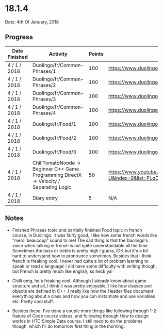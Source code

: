 # 18.1.4

Date: 4th Of January, 2018

## Progress

| Date Finished | Activity | Points | Links |
| ------------- | -------- | ------ | ----- |
| 4 / 1 / 2018 | Duolingo/fr/Common-Phrases/1 | 100 | https://www.duolingo.com/skill/fr/Common-Phrases |
| 4 / 1 / 2018 | Duolingo/fr/Common-Phrases/2 | 100 | https://www.duolingo.com/skill/fr/Common-Phrases |
| 4 / 1 / 2018 | Duolingo/fr/Common-Phrases/3 | 100 | https://www.duolingo.com/skill/fr/Common-Phrases |
| 4 / 1 / 2018 | Duolingo/fr/Common-Phrases/4 | 100 | https://www.duolingo.com/skill/fr/Common-Phrases |
| 4 / 1 / 2018 | Duolingo/fr/Food/1 | 100 | https://www.duolingo.com/skill/fr/Food |
| 4 / 1 / 2018 | Duolingo/fr/Food/2 | 100 | https://www.duolingo.com/skill/fr/Food |
| 4 / 1 / 2018 | Duolingo/fr/Food/3 | 100 | https://www.duolingo.com/skill/fr/Food |
| 4 / 1 / 2018 | ChiliTomatoNoode -> Beginner C++ Game Programming DirectX -> Velocity / Separating Logic | 50 | https://www.youtube.com/watch?v=zG-v7-1FN-U&index=9&list=PLqCJpWy5FohcehaXlCIt8sVBHBFFRVWsx |
| 4 / 1 / 2018 | Diary entry | 5 | N/A |

## Notes
- Finished Phrases topic and partially finished Food topic in french course, in Duolingo. It was fairly good, I like how some french words like "merci beaucoup" sound to me! The sad thing is  that the Duolingo's voice when talking in french is not quite understandable all the time. Sometimes the bass or treble is pretty high I guess, IDK but it's a bit hard to understand how to pronounce sometimes. Besides that I think french is freaking cool. I never had quite a lot of problem learning to speak or read a language! I did have some difficulty with writing though, but French is pretty much like english, so heck ya!

- Chilli omg, he's freaking cool. Although I already know about game structure and all, I think it was pretty enjoyable. I like how classes and objects are defined in C++. I really like how the Header files document everything about a class and how you can instantiate and use variables etc. Pretty cool stuff.

- Besides these, I've done a couple more things like following through 1-2 Nature of Code course videos, and following through How to design worlds in HTC:Simple Data course. I still need to do the problems though, which I'll do tomorrow first thing in the morning.